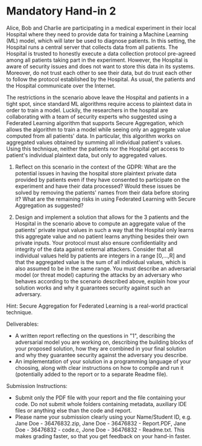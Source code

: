 # Mandatory Hand-in 2

Alice, Bob and Charlie are participating in a medical experiment in their local Hospital where they need to provide data for training a Machine Learning (ML) model, which will later be used to diagnose patients.
In this setting, the Hospital runs a central server that collects data from all patients.
The Hospital is trusted to honestly execute a data collection protocol pre-agreed among all patients taking part in the experiment.
However, the Hospital is aware of security issues and does not want to store this data in its systems.
Moreover, do not trust each other to see their data, but do trust each other to follow the protocol established by the Hospital.
As usual, the patients and the Hospital communicate over the Internet.

The restrictions in the scenario above leave the Hospital and patients in a tight spot, since standard ML algorithms require access to plaintext data in order to train a model.
Luckily, the researchers in the hospital are collaborating with a team of security experts who suggested using a Federated Learning algorithm that supports Secure Aggregation, which allows the algorithm to train a model while seeing only an aggregate value computed from all patients' data.
In particular, this algorithm works on aggregated values obtained by summing all individual patient's values.
Using this technique, neither the patients nor the Hospital get access to patient's individual plaintext data, but only to aggregated values.

1) Reflect on this scenario in the context of the GDPR:
    What are the potential issues in having the hospital store plaintext private data provided by patients even if they have consented to participate on the experiment and have their data processed?
    Would these issues be solved by removing the patients' names from their data before storing it?
    What are the remaining risks in using Federated Learning with Secure Aggregation as suggested?

2) Design and implement a solution that allows for the 3 patients and the Hospital in the scenario above to compute an aggregate value of the patients' private input values in such a way that the Hospital only learns this aggregate value and no patient learns anything besides their own private inputs.
Your protocol must also ensure confidentiality and integrity of the data against external attackers.
Consider that all individual values held by patients are integers in a range [0,...,R] and that the aggregated value is the sum of all individual values, which is also assumed to be in the same range.
You must describe an adversarial model (or threat model) capturing the attacks by an adversary who behaves according to the scenario described above, explain how your solution works and why it guarantees security against such an adversary.

Hint: Secure Aggregation for Federated Learning is a real-world practical technique.

Deliverables:

- A written report reflecting on the questions in "1", describing the adversarial model you are working on, describing the building blocks of your proposed solution, how they are combined in your final solution and why they guarantee security against the adversary you describe.
- An implementation of your solution in a programming language of your choosing, along with clear instructions on how to compile and run it (potentially added to the report or to a separate Readme file).

Submission Instructions:

- Submit only the PDF file with your report and the file containing your code. Do not submit whole folders containing metadata, auxiliary IDE files or anything else than the code and report.
- Please name your submission clearly using your Name/Student ID, e.g. Jane Doe - 36476832.zip, Jane Doe - 36476832 - Report.PDF, Jane Doe - 36476832 - code.c, Jone Doe - 36476832 - Readme.txt. This makes grading faster, so that you get feedback on your hand-in faster.
